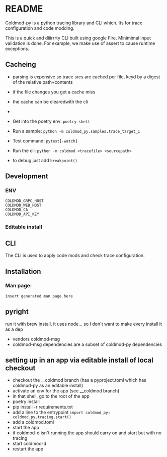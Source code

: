 # README

Coldmod-py is a python tracing library and CLI which.
Its for trace configuration and code modding.

This is a quick and diiirrrty CLI built using google Fire.
Minimimal input validation is done.
For example, we make use of assert to cause runtime exceptions.

## Cacheing

* parsing is expensive so trace srcs are cached per file, keyd by a digest of the relative path+contents
* if the file changes you get a cache miss
* the cache can be clearedwith the cli
*


* Get into the poetry env: `poetry shell`
* Run a sample: `python -m coldmod_py.samples.trace_target_1`
* Test command: `pytest[-watch]`
* Run the cli: `python -m coldmod <tracefile> <sourcepath>`
* to debug just add `breakpoint()`

## Development

### ENV

```
COLDMOD_GRPC_HOST
COLDMOD_WEB_HOST
COLDMOD_CA
COLDMOD_API_KEY
```


### Editable install


## CLI

The CLI is used to apply code mods and check trace configuration.

## Installation

### Man page:
```
insert generated man page here
```

## pyright

run it with brew install, it uses node... so I don't want to make every install it as a dep

* vendors coldmod-msg
* coldmod-msg dependencies are a subset of coldmod-py dependencies


## setting up in an app via editable install of local checkout

* checkout the __coldmod branch (has a pyproject.toml which has coldmod-py as an editable install)
* activate an env for the app (see __coldmod branch)
* in that shell, go to the root of the app
* poetry install
* pip install -r requirements.txt
* add a line to the entrypoint `import coldmod_py; coldmod_py.tracing.start()`
* add a coldmod.toml
* start the app
* if coldmod-d isn't running the app should carry on and start but with no tracing
* start coldmod-d
* restart the app
